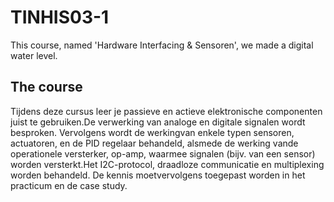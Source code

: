 # TINHIS03-1
This course, named 'Hardware Interfacing &amp; Sensoren', we made a digital water level.

## The course
Tijdens deze cursus leer je passieve en actieve elektronische componenten juist te gebruiken.De verwerking van analoge en digitale signalen wordt besproken. Vervolgens wordt de werkingvan enkele typen sensoren, actuatoren, en de PID regelaar behandeld, alsmede de werking vande operationele versterker, op-amp, waarmee signalen (bijv. van een sensor) worden versterkt.Het I2C-protocol, draadloze communicatie en multiplexing worden behandeld.  De kennis moetvervolgens toegepast worden in het practicum en de case study.
